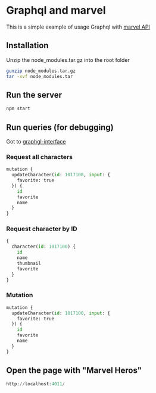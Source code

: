# Graphql and marvel

This is a simple example of usage Graphql with [marvel API](https://developer.marvel.com/)

## Installation

Unzip the node_modules.tar.gz into the root folder

```bash
gunzip node_modules.tar.gz
tar -xvf node_modules.tar
```

## Run the server

```bash
npm start
```

## Run queries (for debugging)

Got to [graphgl-interface](http://localhost:4011/graphql)

### Request all characters
```python
mutation {
  updateCharacter(id: 1017100, input: {
    favorite: true
  }) {
    id
    favorite
    name
  }
}
```

### Request character by ID

```python
{
  character(id: 1017100) {
    id
    name
    thumbnail
    favorite
  }
}
```

### Mutation
```python
mutation {
  updateCharacter(id: 1017100, input: {
    favorite: true
  }) {
    id
    favorite
    name
  }
}
```

## Open the page with "Marvel Heros"
```python
http://localhost:4011/
```
